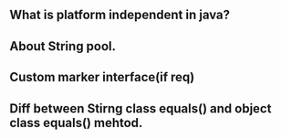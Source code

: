 ## What is platform independent in java?
## About String pool.
## Custom marker interface(if req)
## Diff between Stirng class equals() and object class equals() mehtod.

